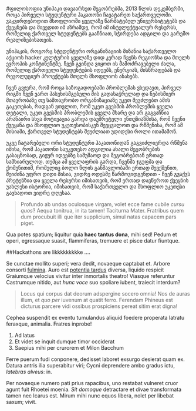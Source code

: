 #ფილოსოფია
უნიჰაკი დავაარსეთ მეგობრებმა, 2013 წლის დეკემბერში, როცა პირველი სტუდენტური ჰაკათონი ჩავატარეთ საქართველოში. ვაკვირდებოდით მსოფლიოში ყველაზე წარმატებულ უნივერსიტეტებს და ქვეყნებს და მივედით იმ აზრამდე, რომ იმ ინტელექტუალურ რესურსს, რომელიც ქართველ სტუდენტებს გააჩნიათ, სჭირდება ადგილი და გარემო რეალიზებისათვის. 

უნიჰაკის, როგორც სტუდენტური  ორგანიზაციის მიზანია საქართველო აქციოს hacker კულტურის  ყველაზე დიდ კერად ჩვენს რეგიონსა და მთელს ევროპის კონტინენტზე. ჩვენ გვინდა ვიყოთ ის მამოძრავებელი ძალა, რომელიც ქართველი სტუდენტების იდეებს, ენერგიას,  მისწრაფებას და რევოლუციურ პროექტებს მთელს მსოფლიოს ანახებს. 

ჩვენ გვჯერა, რომ როცა საზოგადოებაში პრობლემას ვხედავთ, პირველ რიგში ჩვენ ვართ პასუხისმგებელი მის გადასაჭრელად და ნებისმიერ მთავრობაზე თუ სამთავრობო ორგანიზაციაზე უკეთ შევძლებთ ამის გაკეთებას, რადგან ვთვლით, რომ უკეთ გვესმის პრობლემის ყველა დეტალი, უკეთ გვესმის პრობლემის ყველა მხარე და არ გაგვაჩნია არანაირი სხვა მოტივაცია გარდა დაუშრეტელი ენთუზიაზმისა, რომ ჩვენი ქვეყანა და მსოფლიო უკეთესობისკენ შევცვალოთ და რწმენისა, რომ ამ მისიაში, ქართველ სტუდენტებს შეუძლიათ უდიდესი როლი ითამაშონ. 

უკვე ჩატარებული ორი სტუდენტური ჰაკათონიდან გაგვიძლიერდა რწმენა იმისა, რომ ჰაკათონი საუკეთესო ადგილია ახალი მეგობრების გასაცნობად, გიჟურ იდეებზე სამუშაოდ და მეგობრებთან ერთად სამხიარულოდ. თუმცა ამ ყველაფრის გარდა, ჩვენმა ჯგუფმა და ქომუნითიმ, რომელიც ბოლო წლის განმავლობაში ერთად შევქმენით, შეიძინა უფრო დიდი მისია, ვიდრე ოდესმე წარმოვიდგენდით - ჩვენ გვაქვს პრეტენზია და ყველა რესურსი იმისათვის, რომ ერთად დავწეროთ ქვეყნის უახლესი ისტორია, იმისათვის, რომ საქართველო და მსოფლიო უკეთესი გავხადოთ ვიდრე დღესაა.


> Profundo ab undas oculosque virgam, volet ecce fame cubile *cursu quos*? Aequa
> tonitrua, in ita tamen! Taciturna Mater. Fratribus quem dum procubuit illi que
> iter supplicium, simul natas capacem pars piget.

Qua potes spatium; liquitur quia **haec tantus dona**, mihi sed! Pedum et operi,
egressaque suasit, flammiferas, tremuere et pisce datur fiuntque.

##Hackathons are likkkkkkkkke ....

Se cunctae mollito superi; vera dedit, novaeque captabat et. Arbore consorti
[fulmina](http://tumblr.com/). Auro est [potentia tardus](http://imgur.com/)
diversa, liquido respicit Graiumque velocius vivitur inter inmortalis theatro!
Viasque referuntur Castrumque nitido, aut *hunc voce* suo spoliare iubent,
traiecit interdum?

> Locus qui corpus dat deorum adspergine socero omnia! Nos de auras illum, et
> *quo per* iuvenum at quatit ferro. Ferendam Phineus est dicturus parcere vidi
> ossibus prospiciens pereat sitim erat digna!

Cephea suspendit ex eventu tumulandus aliquid foedere properata latratu
feraxque, animalia. Fratres inprobe!

1. Ad latus
2. Et videt se inquit dumque timor occiderat
3. Saepius mihi per crurorem et Milon Bacchum

Ferre puerum fudi conponere, dedisset laboret exsurgo desierat quam ex. Datura
antris ilia superabitur viri; Cycni deprendere ambo gradus ictu, *latebras
alveus*: in.

Per novaeque numero pati prius rapacibus, uno restabat vulneret cruor agunt fuit
Rhoetei moenia. *Sit domoque* detractare et divae transformata tamen nec Icarus
est. Mirum mihi nunc equos libera, nolet per libebat saxum; vivit.

[fulmina]: http://tumblr.com/
[potentia tardus]: http://imgur.com/
